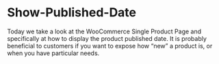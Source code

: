 # Show-Published-Date
Today we take a look at the WooCommerce Single Product Page and specifically at how to display the product published date. It is probably beneficial to customers if you want to expose how “new” a product is, or when you have particular needs.
